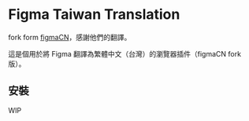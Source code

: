 # Figma Taiwan Translation

fork form [figmaCN](https://github.com/Figma-Cool/figmaCN)，感謝他們的翻譯。

這是個用於將 Figma 翻譯為繁體中文（台灣）的瀏覽器插件（figmaCN fork 版）。

## 安裝
WIP